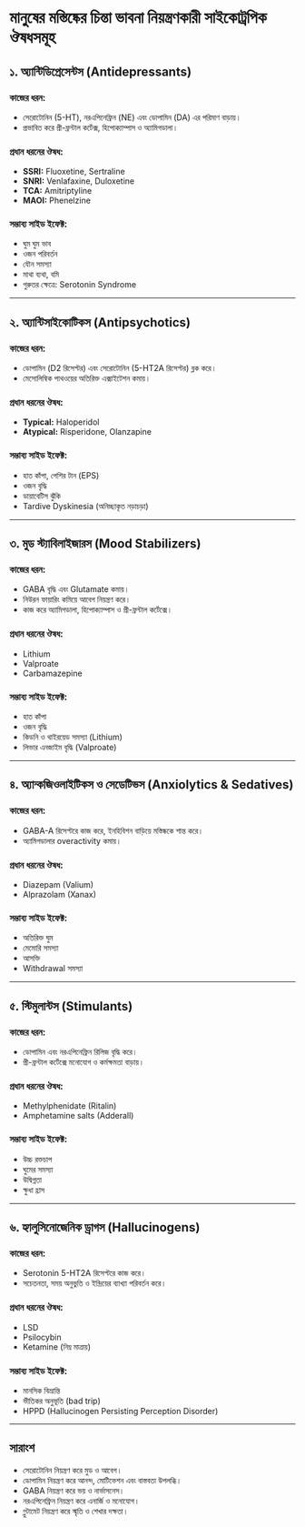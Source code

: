 # মানুষের মস্তিষ্কের চিন্তা ভাবনা নিয়ন্ত্রণকারী সাইকোট্রপিক ঔষধসমূহ

## ১. অ্যান্টিডিপ্রেসেন্টস (Antidepressants)

### কাজের ধরন:
- সেরোটোনিন (5-HT), নরএপিনেফ্রিন (NE) এবং ডোপামিন (DA) এর পরিমাণ বাড়ায়।
- প্রভাবিত করে প্রী-ফ্রন্টাল কর্টেক্স, হিপোক্যাম্পাস ও অ্যামিগডালা।

### প্রধান ধরনের ঔষধ:
- **SSRI:** Fluoxetine, Sertraline  
- **SNRI:** Venlafaxine, Duloxetine  
- **TCA:** Amitriptyline  
- **MAOI:** Phenelzine

### সম্ভাব্য সাইড ইফেক্ট:
- ঘুম ঘুম ভাব
- ওজন পরিবর্তন
- যৌন সমস্যা
- মাথা ব্যথা, বমি
- গুরুতর ক্ষেত্রে: Serotonin Syndrome

---

## ২. অ্যান্টিসাইকোটিকস (Antipsychotics)

### কাজের ধরন:
- ডোপামিন (D2 রিসেপ্টর) এবং সেরোটোনিন (5-HT2A রিসেপ্টর) ব্লক করে।
- মেসোলিম্বিক পাথওয়ের অতিরিক্ত এক্সাইটেশন কমায়।

### প্রধান ধরনের ঔষধ:
- **Typical:** Haloperidol
- **Atypical:** Risperidone, Olanzapine

### সম্ভাব্য সাইড ইফেক্ট:
- হাত কাঁপা, পেশির টান (EPS)
- ওজন বৃদ্ধি
- ডায়াবেটিস ঝুঁকি
- Tardive Dyskinesia (অনিচ্ছাকৃত নড়াচড়া)

---

## ৩. মুড স্ট্যাবিলাইজারস (Mood Stabilizers)

### কাজের ধরন:
- GABA বৃদ্ধি এবং Glutamate কমায়।
- নিউরন ফায়ারিং কমিয়ে আবেগ নিয়ন্ত্রণ করে।
- কাজ করে অ্যামিগডালা, হিপোক্যাম্পাস ও প্রী-ফ্রন্টাল কর্টেক্সে।

### প্রধান ধরনের ঔষধ:
- Lithium
- Valproate
- Carbamazepine

### সম্ভাব্য সাইড ইফেক্ট:
- হাত কাঁপা
- ওজন বৃদ্ধি
- কিডনি ও থাইরয়েড সমস্যা (Lithium)
- লিভার এনজাইম বৃদ্ধি (Valproate)

---

## ৪. অ্যান্কজিওলাইটিকস ও সেডেটিভস (Anxiolytics & Sedatives)

### কাজের ধরন:
- GABA-A রিসেপ্টরে কাজ করে, ইনহিবিশন বাড়িয়ে মস্তিষ্ককে শান্ত করে।
- অ্যামিগডালার overactivity কমায়।

### প্রধান ধরনের ঔষধ:
- Diazepam (Valium)
- Alprazolam (Xanax)

### সম্ভাব্য সাইড ইফেক্ট:
- অতিরিক্ত ঘুম
- মেমোরি সমস্যা
- আসক্তি
- Withdrawal সমস্যা

---

## ৫. স্টিমুলান্টস (Stimulants)

### কাজের ধরন:
- ডোপামিন এবং নরএপিনেফ্রিন রিলিজ বৃদ্ধি করে।
- প্রী-ফ্রন্টাল কর্টেক্সে মনোযোগ ও কর্মক্ষমতা বাড়ায়।

### প্রধান ধরনের ঔষধ:
- Methylphenidate (Ritalin)
- Amphetamine salts (Adderall)

### সম্ভাব্য সাইড ইফেক্ট:
- উচ্চ রক্তচাপ
- ঘুমের সমস্যা
- উদ্বিগ্নতা
- ক্ষুধা হ্রাস

---

## ৬. হ্যালুসিনোজেনিক ড্রাগস (Hallucinogens)

### কাজের ধরন:
- Serotonin 5-HT2A রিসেপ্টরে কাজ করে।
- সচেতনতা, সময় অনুভুতি ও ইন্দ্রিয়ের ব্যাখ্যা পরিবর্তন করে।

### প্রধান ধরনের ঔষধ:
- LSD
- Psilocybin
- Ketamine (নিম্ন মাত্রায়)

### সম্ভাব্য সাইড ইফেক্ট:
- মানসিক বিভ্রান্তি
- ভীতিকর অনুভূতি (bad trip)
- HPPD (Hallucinogen Persisting Perception Disorder)

---

## সারাংশ

- সেরোটোনিন নিয়ন্ত্রণ করে মুড ও আবেগ।
- ডোপামিন নিয়ন্ত্রণ করে আনন্দ, মোটিভেশন এবং বাস্তবতা উপলব্ধি।
- GABA নিয়ন্ত্রণ করে ভয় ও নার্ভাসনেস।
- নরএপিনেফ্রিন নিয়ন্ত্রণ করে এনার্জি ও মনোযোগ।
- গ্লুটামেট নিয়ন্ত্রণ করে স্মৃতি ও শেখার দক্ষতা।
